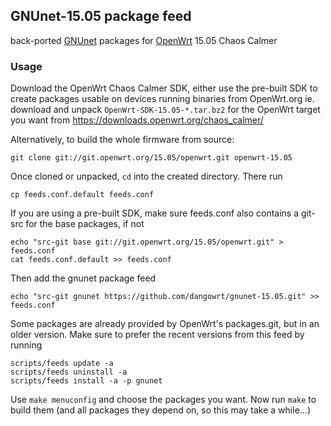 ## GNUnet-15.05 package feed

back-ported [GNUnet](https://www.gnunet.org/) packages for [OpenWrt](https://www.openwrt.org/) 15.05 Chaos Calmer

### Usage

Download the OpenWrt Chaos Calmer SDK, either use the pre-built SDK to create
packages usable on devices running binaries from OpenWrt.org ie. download and
unpack `OpenWrt-SDK-15.05-*.tar.bz2` for the OpenWrt target you want from
https://downloads.openwrt.org/chaos_calmer/

Alternatively, to build the whole firmware from source:
```shell
git clone git://git.openwrt.org/15.05/openwrt.git openwrt-15.05
```

Once cloned or unpacked, `cd` into the created directory.
There run
```shell
cp feeds.conf.default feeds.conf
```

If you are using a pre-built SDK, make sure feeds.conf also contains a
git-src for the base packages, if not
```shell
echo "src-git base git://git.openwrt.org/15.05/openwrt.git" > feeds.conf
cat feeds.conf.default >> feeds.conf
```

Then add the gnunet package feed
```shell
echo "src-git gnunet https://github.com/dangowrt/gnunet-15.05.git" >> feeds.conf
```

Some packages are already provided by OpenWrt's packages.git, but in an older
version. Make sure to prefer the recent versions from this feed by running
```shell
scripts/feeds update -a
scripts/feeds uninstall -a
scripts/feeds install -a -p gnunet
```

Use `make menuconfig` and choose the packages you want.
Now run `make` to build them (and all packages they depend on, so this may take
a while...)
